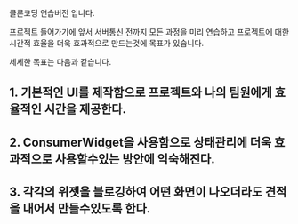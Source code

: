 클론코딩 연습버전 입니다.

프로젝트 들어가기에 앞서 서버통신 전까지 모든 과정을 미리 연습하고 
프로젝트에 대한 시간적 효율을 더욱 효과적으로 만드는것에 목표가 있습니다.

세세한 목표는 다음과 같습니다.

## 1. 기본적인 UI를 제작함으로 프로젝트와 나의 팀원에게 효율적인 시간을 제공한다.

## 2. ConsumerWidget을 사용함으로 상태관리에 더욱 효과적으로 사용할수있는 방안에 익숙해진다.

## 3. 각각의 위젯을 블로깅하여 어떤 화면이 나오더라도 견적을 내어서 만들수있도록 한다.